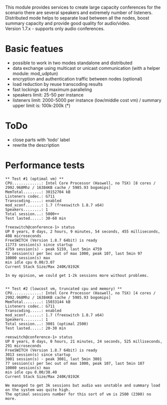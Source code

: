 <p>
 This module provides services to create large capacity conferences for the scenario there are several speakers and extremely number of listeners. Distributed mode helps to separate load between all the nodes, boost summary capacity and provide good quality for audio/video.<br>
 Version 1.7.x - supports only audio conferences.
</p>

# Basic featues
 - possible to work in two modes standalone and distributed
 - data exchange using multicast or unicast communication (with a helper module: mod_udptun)
 - encryption and authentication traffic between nodes (optional)
 - load reduction by reuse transcoding results
 - fast lockings and maximum paralleling
 - speakers limit: 25-50 per instance
 - listeners limit: 2000-5000 per instance (low/middle cost vm) / summary upper limit is: 100k-200k (*)
 
# ToDo
- close parts with 'todo' label
- rewrite the description

# Performance tests
```
** Test #1 (optimal vm) **
CPU.............: Intel Core Processor (Haswell, no TSX) [8 cores / 2992.968Mhz / 16384KB cache / 5985.93 bogomips]
MemTotal........: 30152704 kB
Listeners codec.: G711
Transcoding.....: enabled
mod_xconf.......: 1.7 (freeswitch 1.8.7 x64)
Speakers........: 1
Total session...: 5000++
Test lasted.....: 30-60 min

freeswitch@conference-1> status
UP 0 years, 0 days, 2 hours, 9 minutes, 54 seconds, 455 milliseconds, 408 microseconds
FreeSWITCH (Version 1.8.7 64bit) is ready
11773 session(s) since startup
4759 session(s) - peak 5159, last 5min 4759
72 session(s) per Sec out of max 1000, peak 107, last 5min 97
10000 session(s) max
min idle cpu 0.00/3.07
Current Stack Size/Max 240K/8192K

In my opinion, we could get 1-2k sessions more without problems.


** Test #2 (lowcost vm, truncated cpu and memory) **
CPU.............: Intel Core Processor (Haswell, no TSX) [4 cores / 2992.968Mhz / 16384KB cache / 5985.93 bogomips]
MemTotal........: 15033144 kB
Listeners codec.: G711
Transcoding.....: enabled
mod_xconf.......: 1.7 (freeswitch 1.8.7 x64)
Speakers........: 1
Total session...: 3001 (optimal 2500)
Test lasted.....: 20-30 min

reeswitch@conference-1> status
UP 0 years, 0 days, 0 hours, 21 minutes, 24 seconds, 525 milliseconds, 291 microseconds
FreeSWITCH (Version 1.8.7 64bit) is ready
3013 session(s) since startup
3001 session(s) - peak 3001, last 5min 3001
77 session(s) per Sec out of max 1000, peak 107, last 5min 107
10000 session(s) max
min idle cpu 0.00/38.40
Current Stack Size/Max 240K/8192K

We managed to get 3k sessions but audio was unstable and summary load on the system was quite high.
The optimal sessions number for this sort of vm is 2500 (2300) no more.
```
